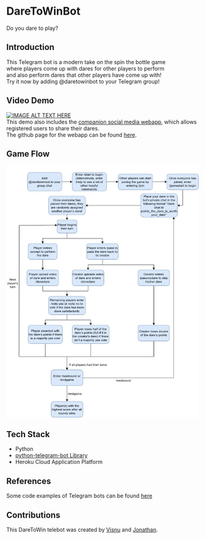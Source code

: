 # DareToWinBot
Do you dare to play?

## Introduction
This Telegram bot is a modern take on the spin the bottle game<br>
where players come up with dares for other players to perform<br>
and also perform dares that other players have come up with!<br>
Try it now by adding @daretowinbot to your Telegram group!

## Video Demo
<a href="http://www.youtube.com/watch?feature=player_embedded&v=HPJPW90dsZM
" target="_blank"><img src="http://img.youtube.com/vi/HPJPW90dsZM/0.jpg" 
alt="IMAGE ALT TEXT HERE" width="480" height="360" border="0" /></a><br>
This demo also includes the <a href='https://daretowinweb.herokuapp.com/' target='_blank'>companion social media webapp</a>, which allows registered users to share their dares.<br>
The github page for the webapp can be found <a href=https://github.com/joncao159/DareToWinWebapp>here</a>.

## Game Flow
![alt text](https://github.com/VisnuRavi/DareToWinSubmit/blob/master/daretowinbot_gameflow.jpg)

## Tech Stack
* Python
* <a href=https://python-telegram-bot.readthedocs.io/en/stable/>python-telegram-bot Library</a>
* Heroku Cloud Application Platform

## References
Some code examples of Telegram bots can be found <a href=https://github.com/python-telegram-bot/python-telegram-bot/tree/master/examples>here</a>

## Contributions
This DareToWin telebot was created by <a href='https://github.com/VisnuRavi'>Visnu</a> and <a href='https://github.com/Jonathan-Cao'>Jonathan</a>.
